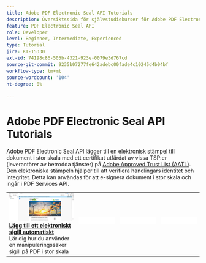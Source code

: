 ```yaml
---
title: Adobe PDF Electronic Seal API Tutorials
description: Översiktssida för självstudiekurser för Adobe PDF Electronic Seal API
feature: PDF Electronic Seal API
role: Developer
level: Beginner, Intermediate, Experienced
type: Tutorial
jira: KT-15330
exl-id: 74198c86-505b-4321-923e-0079e3d767cd
source-git-commit: 9235b07277fe642adebc00fade4c10245d4b04bf
workflow-type: tm+mt
source-wordcount: '104'
ht-degree: 0%

---
```


# Adobe PDF Electronic Seal API Tutorials

Adobe PDF Electronic Seal API lägger till en elektronisk stämpel till dokument i stor skala med ett certifikat utfärdat av vissa TSP:er (leverantörer av betrodda tjänster) på [Adobe Approved Trust List (AATL)](https://helpx.adobe.com/se/acrobat/kb/approved-trust-list1.html). Den elektroniska stämpeln hjälper till att verifiera handlingars identitet och integritet. Detta kan användas för att e-signera dokument i stor skala och ingår i PDF Services API.


<table style="table-layout:fixed">
<tr>
  <td>
    <a href="automatically-apply-electronic-seal.md">
      <img alt="Använda ett elektroniskt sigill automatiskt" src="assets/automatically-apply-seal.png" />
    </a>
    <div>
      <a href="automatically-apply-electronic-seal.md"><strong>Lägg till ett elektroniskt sigill automatiskt</strong></a>
      </div>
      Lär dig hur du använder en manipuleringssäker sigill på PDF i stor skala
      <br>
  </td>
 <td>
       <img alt="Avgränsare" src="../assets/WhiteBanner_Placeholder.png">
       <div>
       <br>
 </td>
 <td>
       <img alt="Avgränsare" src="../assets/WhiteBanner_Placeholder.png">
       <div>
       <br>
 </td>
 <td>
       <img alt="Avgränsare" src="../assets/WhiteBanner_Placeholder.png">
       <div>
       <br>
 </td>
</tr>
</table>